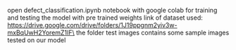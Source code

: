 open defect_classification.ipynb notebook with google colab for training and testing the model with pre trained weights
link of dataset used: https://drive.google.com/drive/folders/1J19ppgnm2yiv3w-mxBqUwH2YoremZ1IF\ the folder test images contains some sample images tested on our model
